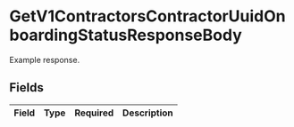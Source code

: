 # GetV1ContractorsContractorUuidOnboardingStatusResponseBody

Example response.


## Fields

| Field       | Type        | Required    | Description |
| ----------- | ----------- | ----------- | ----------- |